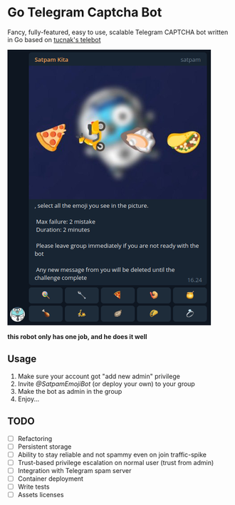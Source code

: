 # Go Telegram Captcha Bot

Fancy, fully-featured, easy to use, scalable Telegram CAPTCHA bot written in Go based on [tucnak's telebot](https://github.com/tucnak/telebot)

![Screenshot](screenshot.png?raw=true)

__this robot only has one job, and he does it well__

## Usage

1. Make sure your account got "add new admin" privilege
2. Invite *@SatpamEmojiBot* (or deploy your own) to your group
3. Make the bot as admin in the group
4. Enjoy...

## TODO

- [ ] Refactoring
- [ ] Persistent storage
- [ ] Ability to stay reliable and not spammy even on join traffic-spike
- [ ] Trust-based privilege escalation on normal user (trust from admin) 
- [ ] Integration with Telegram spam server
- [ ] Container deployment
- [ ] Write tests
- [ ] Assets licenses
